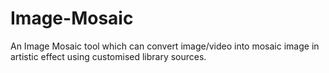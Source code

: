 # Image-Mosaic
An Image Mosaic tool which can convert image/video into mosaic image in artistic effect using customised library sources.
